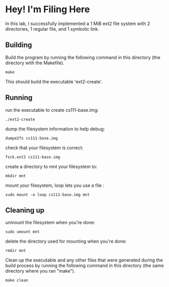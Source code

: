 # Hey! I'm Filing Here

In this lab, I successfully implemented a 1 MiB ext2 file system with 2 directories, 1 regular file, and 1 symbolic link.

## Building

Build the program by running the following command in this directory (the directory with the Makefile).
```shell
make
```

This should build the executable 'ext2-create'.

## Running

run the executable to create cs111-base.img:
```shell
./ext2-create
```

dump the filesystem information to help debug:
```shell
dumpe2fs cs111-base.img
```

check that your filesystem is correct:
```shell
fsck.ext2 cs111-base.img
```

create a directory to mnt your filesystem to:
```shell
mkdir mnt
```

mount your filesystem, loop lets you use a file :
```shell
sudo mount -o loop cs111-base.img mnt
```

## Cleaning up

unmount the filesystem when you're done:
```shell
sudo umount mnt
```

delete the directory used for mounting when you're done:
```shell
rmdir mnt
```

Clean up the executable and any other files that were generated during the build process by running the following command in this directory (the same directory where you ran "make").
```shell
make clean
```
